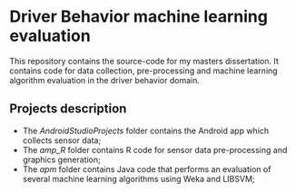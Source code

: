 # Driver Behavior machine learning evaluation

This repository contains the source-code for my masters dissertation. It contains code for data collection, pre-processing and machine learning algorithm evaluation in the driver behavior domain.

## Projects description
* The *AndroidStudioProjects* folder contains the Android app which collects sensor data;
* The *amp_R* folder contains R code for sensor data pre-processing and graphics generation;
* The *apm* folder contains Java code that performs an evaluation of several machine learning algorithms using Weka and LIBSVM;
